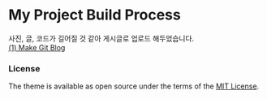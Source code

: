 # My Project Build Process


사진, 글, 코드가 길어질 것 같아 게시글로 업로드 해두었습니다.\
[(1) Make Git Blog](https://hyeyun01.github.io/2021/12/12/Project-build-1/)


### License
The theme is available as open source under the terms of the [MIT License](https://opensource.org/licenses/MIT).
